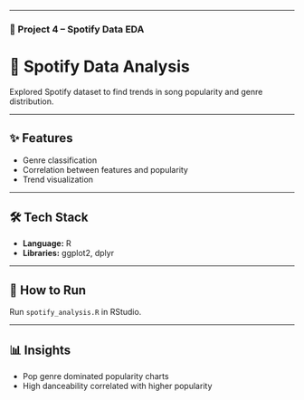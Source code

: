 
---

### **📌 Project 4 – Spotify Data EDA**

# 🎵 Spotify Data Analysis

Explored Spotify dataset to find trends in song popularity and genre distribution.

---

## ✨ Features
- Genre classification
- Correlation between features and popularity
- Trend visualization

---

## 🛠️ Tech Stack
- **Language:** R
- **Libraries:** ggplot2, dplyr

---

## 🚀 How to Run
Run `spotify_analysis.R` in RStudio.

---

## 📊 Insights
- Pop genre dominated popularity charts
- High danceability correlated with higher popularity
